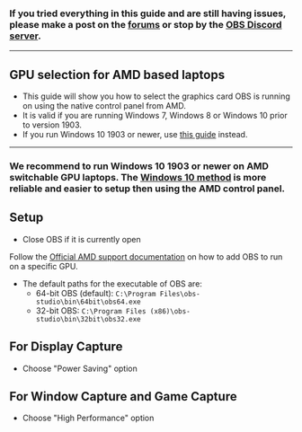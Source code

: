 ### If you tried everything in this guide and are still having issues, please make a post on the [forums](https://obsproject.com/forum) or stop by the [OBS Discord server](https://obsproject/discord).

***

## GPU selection for AMD based laptops

* This guide will show you how to select the graphics card OBS is running on using the native control panel from AMD.
* It is valid if you are running Windows 7, Windows 8 or Windows 10 prior to version 1903.
* If you run Windows 10 1903 or newer, use [this guide](Laptop-GPU-Selection-Windows-10) instead.

***

### We recommend to run Windows 10 1903 or newer on AMD switchable GPU laptops. The [Windows 10 method](Laptop-GPU-Selection-Windows-10) is more reliable and easier to setup then using the AMD control panel.

## Setup

* Close OBS if it is currently open

Follow the [Official AMD support documentation](https://www.amd.com/en/support/kb/faq/dh-017) on how to add OBS to run on a specific GPU.

* The default paths for the executable of OBS are:
  - 64-bit OBS (default): `C:\Program Files\obs-studio\bin\64bit\obs64.exe`
  - 32-bit OBS: `C:\Program Files (x86)\obs-studio\bin\32bit\obs32.exe`

## For Display Capture

* Choose "Power Saving" option

## For Window Capture and Game Capture

* Choose "High Performance" option


